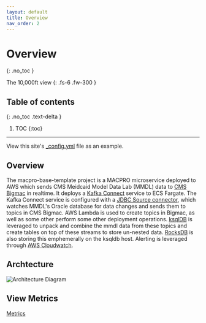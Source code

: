 ```yaml
---
layout: default
title: Overview
nav_order: 2
---
```


# Overview
{: .no_toc }

The 10,000ft view
{: .fs-6 .fw-300 }

## Table of contents
{: .no_toc .text-delta }

1. TOC
{:toc}

---

View this site's [\_config.yml](https://github.com/Enterprise-CMCS/macpro-base-template/tree/main/_config.yml) file as an example.

## Overview

The macpro-base-template project is a MACPRO microservice deployed to AWS which sends CMS Meidcaid Model Data Lab (MMDL) data to [CMS Bigmac](https://github.com/cmsgov/cms-bigmac) in realtime. It deploys a [Kafka Connect](https://docs.confluent.io/platform/current/connect/index.html) service to ECS Fargate. The Kafka Connect service is configured with a [JDBC Source connector](https://docs.confluent.io/kafka-connectors/jdbc/current/index.html), which watches MMDL's Oracle database for data changes and sends them to topics in CMS Bigmac. AWS Lambda is used to create topics in Bigmac, as well as some other perform some other deployment operations. [ksqlDB](https://ksqldb.io/) is leveraged to unpack and combine the mmdl data from these topics and create tables on top of these streams to store un-nested data. [RocksDB](http://rocksdb.org/) is also storing this emphemerally on the ksqldb host. Alerting is leveraged through [AWS Cloudwatch](https://aws.amazon.com/cloudwatch/).

## Archtecture

![Architecture Diagram](../../../assets/architecture.svg)


## View Metrics

[Metrics](https://ideal-engine-7242f556.pages.github.io/dora/)